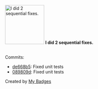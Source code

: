 <img src="https://my-badges.github.io/my-badges/fix-2.png" alt="I did 2 sequential fixes." title="I did 2 sequential fixes." width="128">
<strong>I did 2 sequential fixes.</strong>
<br><br>

Commits:

- <a href="https://github.com/TheManticoreProject/goopts/commit/de668b5a220c8d875d3196506056e65251da6f4a">de668b5</a>: Fixed unit tests
- <a href="https://github.com/TheManticoreProject/goopts/commit/089809d91a5e97196a43fa6082555a2a9be3c2c0">089809d</a>: Fixed unit tests


Created by <a href="https://github.com/my-badges/my-badges">My Badges</a>